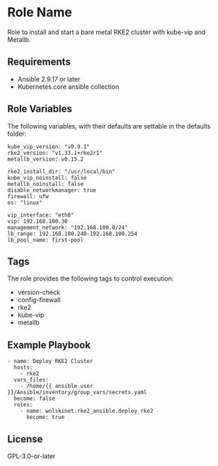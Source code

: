Role Name
=========

Role to install and start a bare metal RKE2 cluster with kube-vip and Metallb.

Requirements
------------

* Ansible 2.9.17 or later
* Kubernetes.core ansible collection

Role Variables
--------------

The following variables, with their defaults are settable in the defaults folder:
```
kube_vip_version: "v0.9.1"
rke2_version: "v1.33.1+rke2r1"
metallb_version: v0.15.2

rke2_install_dir: "/usr/local/bin"
kube_vip_noinstall: false
metallb_noinstall: false
disable_networkmanager: true
firewall: ufw
os: "linux"

vip_interface: "eth0"
vip: 192.168.100.30
management_network: "192.168.100.0/24"
lb_range: 192.168.100.240-192.168.100.254
lb_pool_name: first-pool
```
Tags
----

The role provides the following tags to control execution:

- version-check
- config-firewall
- rke2
- kube-vip
- metallb

Example Playbook
----------------
```
- name: Deploy RKE2 Cluster
  hosts:
    - rke2
  vars_files:
    - /home/{{ ansible_user }}/Ansible/inventory/group_vars/secrets.yaml
  become: false
  roles:
    - name: wolskinet.rke2_ansible.deploy_rke2
      become: true
```
License
-------

GPL-3.0-or-later
